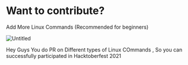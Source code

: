 # Want to contribute?

Add More Linux Commands (Recommended for beginners)

![Untitled](https://user-images.githubusercontent.com/55308841/135750163-2f8946e0-5617-43b0-a6ee-7b4c69d7d06f.png)

Hey Guys You do PR on Different types of Linux COmmands , So you can successfully participated in Hacktoberfest 2021




